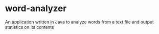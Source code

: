 # word-analyzer
An application written in Java to analyze words from a text file and output statistics on its contents
